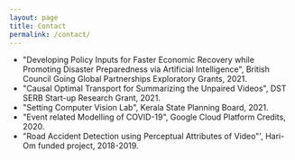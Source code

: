 ```yaml
---
layout: page
title: Contact
permalink: /contact/
---
```

*  "Developing Policy Inputs for Faster Economic Recovery while Promoting Disaster Preparedness via Artificial Intelligence", British Council Going Global Partnerships Exploratory Grants, 2021.
*  "Causal Optimal Transport for Summarizing the Unpaired Videos", DST SERB Start-up Research Grant, 2021.
*  "Setting Computer Vision Lab", Kerala State Planning Board, 2021.
*  "Event related Modelling of COVID-19", Google Cloud Platform Credits, 2020.
*  "Road Accident Detection using Perceptual Attributes of Video"', Hari-Om funded project, 2018-2019.
